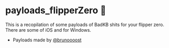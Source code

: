 
# payloads_flipperZero 🐬
This is a recopilation of some payloads of BadKB shits for your flipper zero. There are some of iOS and for Windows.




- Payloads made by [@brunoooost](https://github.com/brunoooost)

